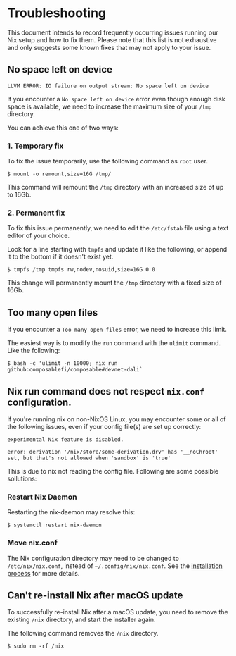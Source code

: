 # Troubleshooting

This document intends to record frequently occurring issues running our Nix setup and how to fix
them. Please note that this list is not exhaustive and only suggests some known fixes that may not
apply to your issue.

## No space left on device

```
LLVM ERROR: IO failure on output stream: No space left on device
```

If you encounter a `No space left on device` error even though enough disk space is available,
we need to increase the maximum size of your `/tmp` directory.

You can achieve this one of two ways:

### 1. Temporary fix

To fix the issue temporarily, use the following command as `root` user.

```shell
$ mount -o remount,size=16G /tmp/
```

This command will remount the `/tmp` directory with an increased size of up to 16Gb.

### 2. Permanent fix

To fix this issue permanently, we need to edit the `/etc/fstab` file using a text editor of your
choice.

Look for a line starting with `tmpfs` and update it like the following,  or append it to the bottom
if it doesn't exist yet.

```shell
$ tmpfs /tmp tmpfs rw,nodev,nosuid,size=16G 0 0
```

This change will permanently mount the `/tmp` directory with a fixed size of 16Gb.      

## Too many open files

If you encounter a `Too many open files` error, we need to increase this limit.

The easiest way is to modify the `run` command with the `ulimit` command. Like the following:

```shell
$ bash -c 'ulimit -n 10000; nix run github:composablefi/composable#devnet-dali`
```

## Nix run command does not respect `nix.conf` configuration.

If you're running nix on non-NixOS Linux, you may encounter some or all of the following issues, even if your
config file(s) are set up correctly:

```
experimental Nix feature is disabled. 
```

```
error: derivation '/nix/store/some-derivation.drv' has '__noChroot' set, but that's not allowed when 'sandbox' is 'true'
```

This is due to nix not reading the config file. Following are some possible sollutions:

### Restart Nix Daemon

Restarting the nix-daemon may resolve this:

```shell
$ systemctl restart nix-daemon
```

### Move nix.conf

The Nix configuration directory may need to be changed to `/etc/nix/nix.conf`, instead of
`~/.config/nix/nix.conf`. See the [installation process](./install.md) for more details.

## Can't re-install Nix after macOS update

To successfully re-install Nix after a macOS update, you need to remove the existing `/nix`
directory, and start the installer again.

The following command removes the `/nix` directory.

```shell
$ sudo rm -rf /nix 
```

